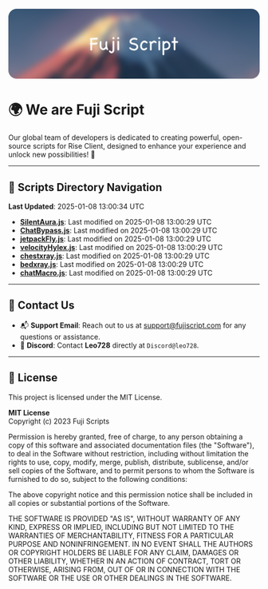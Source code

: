 ![Banner](.github/b.webp)

# 🌍 **We are Fuji Script**

Our global team of developers is dedicated to creating powerful, open-source scripts for Rise Client, designed to enhance your experience and unlock new possibilities! 🌟

---
<!-- SCRIPTS_NAVIGATION_START -->
## 📂 **Scripts Directory Navigation**

**Last Updated**: 2025-01-08 13:00:34 UTC

- **[SilentAura.js](scripts/SilentAura.js)**: Last modified on 2025-01-08 13:00:29 UTC
- **[ChatBypass.js](scripts/ChatBypass.js)**: Last modified on 2025-01-08 13:00:29 UTC
- **[jetpackFly.js](scripts/jetpackFly.js)**: Last modified on 2025-01-08 13:00:29 UTC
- **[velocityHylex.js](scripts/velocityHylex.js)**: Last modified on 2025-01-08 13:00:29 UTC
- **[chestxray.js](scripts/chestxray.js)**: Last modified on 2025-01-08 13:00:29 UTC
- **[bedxray.js](scripts/bedxray.js)**: Last modified on 2025-01-08 13:00:29 UTC
- **[chatMacro.js](scripts/chatMacro.js)**: Last modified on 2025-01-08 13:00:29 UTC

<!-- SCRIPTS_NAVIGATION_END -->

---

## 💬 **Contact Us**  
- 📬 **Support Email**: Reach out to us at [support@fujiscript.com](mailto:support@fujiscript.com) for any questions or assistance.  
- 💬 **Discord**: Contact **Leo728** directly at `Discord@leo728`.

---

## 📜 **License**

This project is licensed under the MIT License.  

**MIT License**  
Copyright (c) 2023 Fuji Scripts  

Permission is hereby granted, free of charge, to any person obtaining a copy of this software and associated documentation files (the "Software"), to deal in the Software without restriction, including without limitation the rights to use, copy, modify, merge, publish, distribute, sublicense, and/or sell copies of the Software, and to permit persons to whom the Software is furnished to do so, subject to the following conditions:  

The above copyright notice and this permission notice shall be included in all copies or substantial portions of the Software.  

THE SOFTWARE IS PROVIDED "AS IS", WITHOUT WARRANTY OF ANY KIND, EXPRESS OR IMPLIED, INCLUDING BUT NOT LIMITED TO THE WARRANTIES OF MERCHANTABILITY, FITNESS FOR A PARTICULAR PURPOSE AND NONINFRINGEMENT. IN NO EVENT SHALL THE AUTHORS OR COPYRIGHT HOLDERS BE LIABLE FOR ANY CLAIM, DAMAGES OR OTHER LIABILITY, WHETHER IN AN ACTION OF CONTRACT, TORT OR OTHERWISE, ARISING FROM, OUT OF OR IN CONNECTION WITH THE SOFTWARE OR THE USE OR OTHER DEALINGS IN THE SOFTWARE.  
